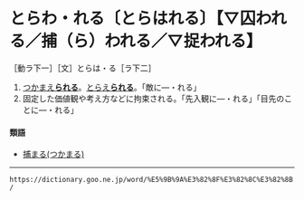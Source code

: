# とらわ・れる〔とらはれる〕【▽囚われる／捕（ら）われる／▽捉われる】

［動ラ下一］［文］とらは・る［ラ下二］

1. [つかまえ**られる**](つかまえる（捕まえる／掴まえる／捉まえる）)。[とらえ**られる**](とらえる（捕える）)。「敵に―・れる」
2. 固定した価値観や考え方などに拘束される。「先入観に―・れる」「目先のことに―・れる」
    

#### 類語

-   [捕まる(つかまる)](https://dictionary.goo.ne.jp/word/%E6%8D%95%E3%81%BE%E3%82%8B_%28%E3%81%A4%E3%81%8B%E3%81%BE%E3%82%8B%29/#jn-146622)

---
`https://dictionary.goo.ne.jp/word/%E5%9B%9A%E3%82%8F%E3%82%8C%E3%82%8B/`